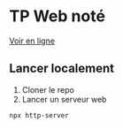 # TP Web noté 

[Voir en ligne](https://arthaud-harry-potter.netlify.app/)

## Lancer localement

1. Cloner le repo
2. Lancer un serveur web

```sh
npx http-server
```
